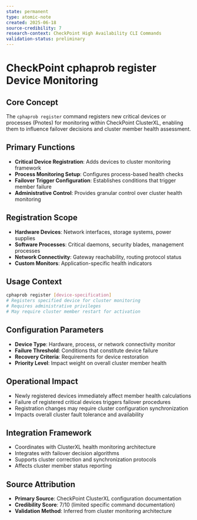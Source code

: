 ```yaml
---
state: permanent
type: atomic-note
created: 2025-06-18
source-credibility: 7
research-context: CheckPoint High Availability CLI Commands
validation-status: preliminary
---
```


# CheckPoint cphaprob register Device Monitoring

## Core Concept

The `cphaprob register` command registers new critical devices or processes (Pnotes) for monitoring within CheckPoint ClusterXL, enabling them to influence failover decisions and cluster member health assessment.

## Primary Functions

- **Critical Device Registration**: Adds devices to cluster monitoring framework
- **Process Monitoring Setup**: Configures process-based health checks
- **Failover Trigger Configuration**: Establishes conditions that trigger member failure
- **Administrative Control**: Provides granular control over cluster health monitoring

## Registration Scope

- **Hardware Devices**: Network interfaces, storage systems, power supplies
- **Software Processes**: Critical daemons, security blades, management processes
- **Network Connectivity**: Gateway reachability, routing protocol status
- **Custom Monitors**: Application-specific health indicators

## Usage Context

```bash
cphaprob register [device-specification]
# Registers specified device for cluster monitoring
# Requires administrative privileges
# May require cluster member restart for activation
```

## Configuration Parameters

- **Device Type**: Hardware, process, or network connectivity monitor
- **Failure Threshold**: Conditions that constitute device failure
- **Recovery Criteria**: Requirements for device restoration
- **Priority Level**: Impact weight on overall cluster member health

## Operational Impact

- Newly registered devices immediately affect member health calculations
- Failure of registered critical devices triggers failover procedures
- Registration changes may require cluster configuration synchronization
- Impacts overall cluster fault tolerance and availability

## Integration Framework

- Coordinates with ClusterXL health monitoring architecture
- Integrates with failover decision algorithms
- Supports cluster correction and synchronization protocols
- Affects cluster member status reporting

## Source Attribution

- **Primary Source**: CheckPoint ClusterXL configuration documentation
- **Credibility Score**: 7/10 (limited specific command documentation)
- **Validation Method**: Inferred from cluster monitoring architecture